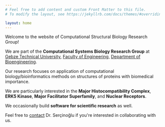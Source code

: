 ```yaml
---
# Feel free to add content and custom Front Matter to this file.
# To modify the layout, see https://jekyllrb.com/docs/themes/#overriding-theme-defaults

layout: home
---
```


Welcome to the website of Computational Structural Biology Research Group! 

We are part of the **Computational Systems Biology Research Group** at <a href="https://www.gtu.edu.tr">Gebze Technical University</a>, <a href="https://www.gtu.edu.tr/kategori/41/3/display.aspx?languageId=1">Faculty of Engineering</a>, <a href="https://www.gtu.edu.tr/kategori/307/3/biyomuhendislik.aspx">Department of Bioengineering</a>. 

Our research focuses on application of computational biology/bioinformatics methods on structures of proteins with biomedical importance. 

We are particularly interested in the **Major Histocompatibility Complex**, **ERK5 Kinase**, **Major Facilitator Superfamily**, and **Nuclear Receptors**. 

We occasionally build **software for scientific research** as well.

Feel free to <a href="mailto:osercinoglu@gtu.edu.tr">contact</a> Dr. Serçinoğlu if you're interested in collaborating with us.